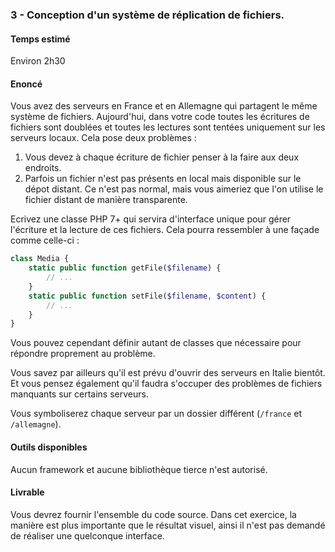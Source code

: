 ### 3 - Conception d'un système de réplication de fichiers.

#### Temps estimé

Environ 2h30

#### Enoncé

Vous avez des serveurs en France et en Allemagne qui partagent le même système de fichiers. Aujourd'hui, dans votre code toutes les écritures de fichiers sont doublées et toutes les lectures sont tentées uniquement sur les serveurs locaux. Cela pose deux problèmes :
1. Vous devez à chaque écriture de fichier penser à la faire aux deux endroits.
2. Parfois un fichier n'est pas présents en local mais disponible sur le dépot distant. Ce n'est pas normal, mais vous aimeriez que l'on utilise le fichier distant de manière transparente.

Ecrivez une classe PHP 7+ qui servira d'interface unique pour gérer l'écriture et la lecture de ces fichiers. Cela pourra ressembler à une façade comme celle-ci :

```php
class Media {
    static public function getFile($filename) {
        // ...
    }
    static public function setFile($filename, $content) {
        // ...
    }
}
```

Vous pouvez cependant définir autant de classes que nécessaire pour répondre proprement au problème.

Vous savez par ailleurs qu'il est prévu d'ouvrir des serveurs en Italie bientôt. Et vous pensez également qu'il faudra s'occuper des problèmes de fichiers manquants sur certains serveurs.

Vous symboliserez chaque serveur par un dossier différent (`/france` et `/allemagne`).

#### Outils disponibles

Aucun framework et aucune bibliothèque tierce n'est autorisé.

#### Livrable

Vous devrez fournir l'ensemble du code source. Dans cet exercice, la manière est plus importante que le résultat visuel, ainsi il n'est pas demandé de réaliser une quelconque interface.